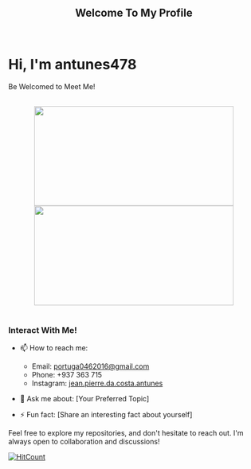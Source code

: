 <div align="center">
  <h2>Welcome To My Profile</h2>
</div>

<br>

<h1> Hi, I'm antunes478</h1>

Be Welcomed to Meet Me!

<br>

<div align="center">
  <img height="200px" width="400px" src="https://github-readme-stats.vercel.app/api?username=antunes478&show_icons=true&include_all_commits=true&count_private=true&hide_border=true&rank_icon=github&title_color=fff&icon_color=66cc00&text_color=fff&bg_color=0d1117"/>
  <img height="200px" width="400px" src="https://github-readme-stats.vercel.app/api/top-langs/?username=antunes478&layout=compact&langs_count=7&hide_border=true&title_color=fff&icon_color=66cc00&text_color=fff&bg_color=0d1117"/>
</div>

<br>

### Interact With Me!

- 📫 How to reach me:
  - Email: [portuga0462016@gmail.com](mailto:portuga0462016@gmail.com)
  - Phone: +937 363 715
  - Instagram: [jean.pierre.da.costa.antunes](https://www.instagram.com/jean.pierre.da.costa.antunes/)

- 💬 Ask me about: [Your Preferred Topic]
- ⚡ Fun fact: [Share an interesting fact about yourself]

Feel free to explore my repositories, and don't hesitate to reach out. I'm always open to collaboration and discussions!

[![HitCount](http://hits.dwyl.com/antunes478/antunes478.svg)](http://hits.dwyl.com/antunes478/antunes478)
